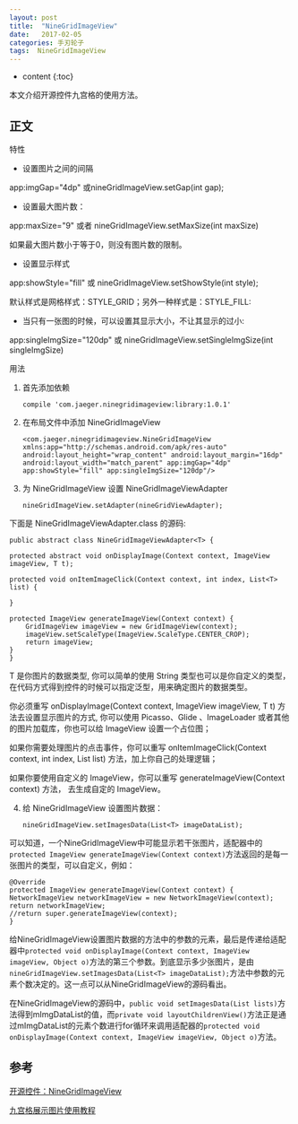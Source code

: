 ```yaml
---
layout: post
title:  "NineGridImageView"
date:   2017-02-05
categories: 手刃轮子
tags:  NineGridImageView
---
```


* content
{:toc}

本文介绍开源控件九宫格的使用方法。




## 正文

特性

- 设置图片之间的间隔

app:imgGap="4dp" 或nineGridImageView.setGap(int gap);

- 设置最大图片数：

app:maxSize="9" 或者 nineGridImageView.setMaxSize(int maxSize)

如果最大图片数小于等于0，则没有图片数的限制。

- 设置显示样式

app:showStyle="fill" 或 nineGridImageView.setShowStyle(int style);

默认样式是网格样式：STYLE_GRID；另外一种样式是：STYLE_FILL:

- 当只有一张图的时候，可以设置其显示大小，不让其显示的过小:

app:singleImgSize="120dp" 或 nineGridImageView.setSingleImgSize(int singleImgSize)

用法

1. 首先添加依赖

    `compile 'com.jaeger.ninegridimageview:library:1.0.1'`

2. 在布局文件中添加 NineGridImageView

	`<com.jaeger.ninegridimageview.NineGridImageView
    xmlns:app="http://schemas.android.com/apk/res-auto"
    android:layout_height="wrap_content"
    android:layout_margin="16dp"
    android:layout_width="match_parent"
    app:imgGap="4dp"
    app:showStyle="fill"
    app:singleImgSize="120dp"/>`

3. 为 NineGridImageView 设置 NineGridImageViewAdapter

    `nineGridImageView.setAdapter(nineGridViewAdapter);`

下面是 NineGridImageViewAdapter.class 的源码:

	public abstract class NineGridImageViewAdapter<T> {

    protected abstract void onDisplayImage(Context context, ImageView imageView, T t);

    protected void onItemImageClick(Context context, int index, List<T> list) {
    
    }

    protected ImageView generateImageView(Context context) {
        GridImageView imageView = new GridImageView(context);
        imageView.setScaleType(ImageView.ScaleType.CENTER_CROP);
        return imageView;
    }
	}

T 是你图片的数据类型, 你可以简单的使用 String 类型也可以是你自定义的类型，在代码方式得到控件的时候可以指定泛型，用来确定图片的数据类型。

你必须重写 onDisplayImage(Context context, ImageView imageView, T t) 方法去设置显示图片的方式, 你可以使用 Picasso、Glide 、ImageLoader 或者其他的图片加载库，你也可以给 ImageView 设置一个占位图；

如果你需要处理图片的点击事件，你可以重写 onItemImageClick(Context context, int index, List<T> list) 方法，加上你自己的处理逻辑；

如果你要使用自定义的 ImageView，你可以重写 generateImageView(Context context) 方法， 去生成自定的 ImageView。

4. 给 NineGridImageView 设置图片数据：

    `nineGridImageView.setImagesData(List<T> imageDataList);`

可以知道，一个NineGridImageView中可能显示若干张图片，适配器中的`protected ImageView generateImageView(Context context)`方法返回的是每一张图片的类型，可以自定义，例如：

    @Override
    protected ImageView generateImageView(Context context) {
    NetworkImageView networkImageView = new NetworkImageView(context);
    return networkImageView;
    //return super.generateImageView(context);
    }

给NineGridImageView设置图片数据的方法中的参数的元素，最后是传递给适配器中`protected void onDisplayImage(Context context, ImageView imageView, Object o)`方法的第三个参数。到底显示多少张图片，是由`nineGridImageView.setImagesData(List<T> imageDataList);`方法中参数的元素个数决定的。这一点可以从NineGridImageView的源码看出。

在NineGridImageView的源码中，`public void setImagesData(List lists)`方法得到mImgDataList的值，而`private void layoutChildrenView()`方法正是通过mImgDataList的元素个数进行for循环来调用适配器的`protected void onDisplayImage(Context context, ImageView imageView, Object o)`方法。

## 参考

[开源控件：NineGridImageView](http://laobie.github.io/android/2016/03/06/nine-grid-iamge-view-libaray.html)

[九宫格展示图片使用教程](http://blog.csdn.net/fuxuemingzhu/article/details/50828935)